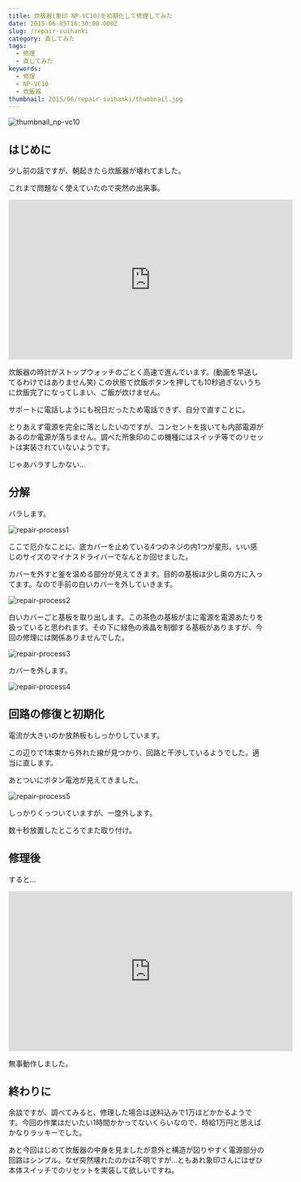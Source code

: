 ```yaml
---
title: 炊飯器(象印 NP-VC10)を初期化して修理してみた
date: 2015-06-05T16:30:00.000Z
slug: /repair-suihanki
category: 直してみた
tags:
  - 修理
  - 直してみた
keywords:
  - 修理
  - NP-VC10
  - 炊飯器
thumbnail: 2015/06/repair-suihanki/thumbnail.jpg
---
```



![thumbnail_np-vc10](./thumbnail.jpg)

## はじめに

少し前の話ですが、朝起きたら炊飯器が壊れてました。

これまで問題なく使えていたので突然の出来事。

<iframe width="560" height="315" src="https://www.youtube.com/embed/LK0PITtpJfw" frameborder="0" allow="accelerometer; autoplay; encrypted-media; gyroscope; picture-in-picture" allowfullscreen></iframe>

炊飯器の時計がストップウォッチのごとく高速で進んでいます。(動画を早送してるわけではありません笑) この状態で炊飯ボタンを押しても10秒過ぎないうちに炊飯完了になってしまい、ご飯が炊けません。

サポートに電話しようにも祝日だったため電話できず、自分で直すことに。

とりあえず電源を完全に落としたいのですが、コンセントを抜いても内部電源があるのか電源が落ちません。調べた所象印のこの機種にはスイッチ等でのリセットは実装されていないようです。

じゃあバラすしかない...

## 分解

バラします。

![repair-process1](repair-process1.jpg)

ここで厄介なことに、底カバーを止めている4つのネジの内1つが星形。いい感じのサイズのマイナスドライバーでなんとか回せました。

カバーを外すと釜を温める部分が見えてきます。目的の基板は少し奥の方に入ってます。なので手前の白いカバーを外していきます。

![repair-process2](repair-process2.jpg)

白いカバーごと基板を取り出します。この茶色の基板が主に電源を電源あたりを扱っていると思われます。その下に緑色の液晶を制御する基板がありますが、今回の修理には関係ありませんでした。

![repair-process3](repair-process3.jpg)

カバーを外します。

![repair-process4](repair-process4.jpg)

## 回路の修復と初期化

電流が大きいのか放熱板もしっかりしています。

この辺りで1本束から外れた線が見つかり、回路と干渉しているようでした。適当に直します。

あとついにボタン電池が見えてきました。

![repair-process5](repair-process5.jpg)

しっかりくっついていますが、一度外します。

数十秒放置したところでまた取り付け。

## 修理後

すると...

<iframe width="560" height="315" src="https://www.youtube.com/embed/KOEjn1c5-oQ" frameborder="0" allow="accelerometer; autoplay; encrypted-media; gyroscope; picture-in-picture" allowfullscreen></iframe>

無事動作しました。

## 終わりに

余談ですが、調べてみると、修理した場合は送料込みで1万ほどかかるようです。今回の作業はだいたい1時間かかってないくらいなので、時給1万円と思えばかなりラッキーでした。

あと今回はじめて炊飯器の中身を見ましたが意外と構造が図りやすく電源部分の回路はシンプル。なぜ突然壊れたのかは不明ですが...ともあれ象印さんにはぜひ本体スイッチでのリセットを実装して欲しいですね。
